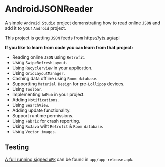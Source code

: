 # AndroidJSONReader
A simple ```Android Studio``` project demonstrating how to read online ```JSON``` and add it to your ```Android``` project.

This project is getting ```JSON``` feeds from https://yts.ag/api

<b>If you like to learn from code you can learn from that project:</b>
* Reading online ```JSON``` using ```Retrofit```.
* Using ```SwipeRefreshLayout```.
* Using ```Recyclerview``` in your application.
* Using ```GridLayoutManager```.
* Cashing data offline using ```Room database```.
* Supportting ```Material Design``` for pre-```Lollipop``` devices.
* Using ```Toolbar```.
* Implementing ```AdMob``` in your project.
* Adding ```Notifications```.
* Using ```SearchView```.
* Adding update functionality.
* Support runtime permissions.
* Using ```Fabric``` for crash reporting.
* Using ```RxJava``` wiht ```Retrofit``` & ```Room database```.
* Using ```Vector images```.

## Testing
[A full running signed ```APK```](app/app-release.apk) can be found in ```app/app-release.apk```.
